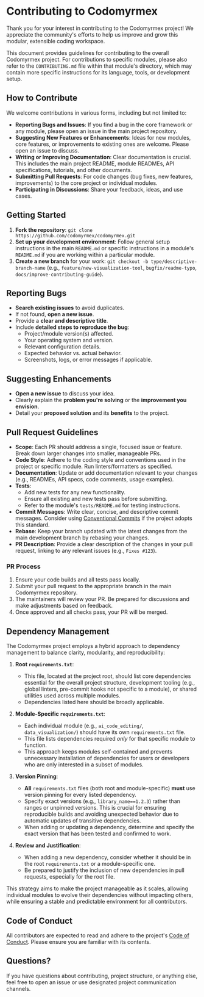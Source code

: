 # Contributing to Codomyrmex

Thank you for your interest in contributing to the Codomyrmex project! We appreciate the community's efforts to help us improve and grow this modular, extensible coding workspace.

This document provides guidelines for contributing to the overall Codomyrmex project. For contributions to specific modules, please also refer to the `CONTRIBUTING.md` file within that module's directory, which may contain more specific instructions for its language, tools, or development setup.

## How to Contribute

We welcome contributions in various forms, including but not limited to:

- **Reporting Bugs and Issues**: If you find a bug in the core framework or any module, please open an issue in the main project repository.
- **Suggesting New Features or Enhancements**: Ideas for new modules, core features, or improvements to existing ones are welcome. Please open an issue to discuss.
- **Writing or Improving Documentation**: Clear documentation is crucial. This includes the main project README, module READMEs, API specifications, tutorials, and other documents.
- **Submitting Pull Requests**: For code changes (bug fixes, new features, improvements) to the core project or individual modules.
- **Participating in Discussions**: Share your feedback, ideas, and use cases.

## Getting Started

1.  **Fork the repository**: `git clone https://github.com/codomyrmex/codomyrmex.git`
2.  **Set up your development environment**: Follow general setup instructions in the main `README.md` or specific instructions in a module's `README.md` if you are working within a particular module.
3.  **Create a new branch** for your work: `git checkout -b type/descriptive-branch-name` (e.g., `feature/new-visualization-tool`, `bugfix/readme-typo`, `docs/improve-contributing-guide`).

## Reporting Bugs

- **Search existing issues** to avoid duplicates.
- If not found, **open a new issue**.
- Provide a **clear and descriptive title**.
- Include **detailed steps to reproduce the bug**:
    - Project/module version(s) affected.
    - Your operating system and version.
    - Relevant configuration details.
    - Expected behavior vs. actual behavior.
    - Screenshots, logs, or error messages if applicable.

## Suggesting Enhancements

- **Open a new issue** to discuss your idea.
- Clearly explain the **problem you're solving** or the **improvement you envision**.
- Detail your **proposed solution** and its **benefits** to the project.

## Pull Request Guidelines

- **Scope**: Each PR should address a single, focused issue or feature. Break down larger changes into smaller, manageable PRs.
- **Code Style**: Adhere to the coding style and conventions used in the project or specific module. Run linters/formatters as specified.
- **Documentation**: Update or add documentation relevant to your changes (e.g., READMEs, API specs, code comments, usage examples).
- **Tests**:
    - Add new tests for any new functionality.
    - Ensure all existing and new tests pass before submitting.
    - Refer to the module's `tests/README.md` for testing instructions.
- **Commit Messages**: Write clear, concise, and descriptive commit messages. Consider using [Conventional Commits](https://www.conventionalcommits.org/) if the project adopts this standard.
- **Rebase**: Keep your branch updated with the latest changes from the main development branch by rebasing your changes.
- **PR Description**: Provide a clear description of the changes in your pull request, linking to any relevant issues (e.g., `Fixes #123`).

### PR Process

1.  Ensure your code builds and all tests pass locally.
2.  Submit your pull request to the appropriate branch in the main Codomyrmex repository.
3.  The maintainers will review your PR. Be prepared for discussions and make adjustments based on feedback.
4.  Once approved and all checks pass, your PR will be merged.

## Dependency Management

The Codomyrmex project employs a hybrid approach to dependency management to balance clarity, modularity, and reproducibility:

1.  **Root `requirements.txt`**:
    *   This file, located at the project root, should list core dependencies essential for the overall project structure, development tooling (e.g., global linters, pre-commit hooks not specific to a module), or shared utilities used across multiple modules.
    *   Dependencies listed here should be broadly applicable.

2.  **Module-Specific `requirements.txt`**:
    *   Each individual module (e.g., `ai_code_editing/`, `data_visualization/`) should have its own `requirements.txt` file.
    *   This file lists dependencies required *only* for that specific module to function.
    *   This approach keeps modules self-contained and prevents unnecessary installation of dependencies for users or developers who are only interested in a subset of modules.

3.  **Version Pinning**:
    *   **All** `requirements.txt` files (both root and module-specific) **must** use version pinning for every listed dependency.
    *   Specify exact versions (e.g., `library_name==1.2.3`) rather than ranges or unpinned versions. This is crucial for ensuring reproducible builds and avoiding unexpected behavior due to automatic updates of transitive dependencies.
    *   When adding or updating a dependency, determine and specify the exact version that has been tested and confirmed to work.

4.  **Review and Justification**:
    *   When adding a new dependency, consider whether it should be in the root `requirements.txt` or a module-specific one.
    *   Be prepared to justify the inclusion of new dependencies in pull requests, especially for the root file.

This strategy aims to make the project manageable as it scales, allowing individual modules to evolve their dependencies without impacting others, while ensuring a stable and predictable environment for all contributors.

## Code of Conduct

All contributors are expected to read and adhere to the project's [Code of Conduct](./CODE_OF_CONDUCT.md). Please ensure you are familiar with its contents.

## Questions?

If you have questions about contributing, project structure, or anything else, feel free to open an issue or use designated project communication channels. 